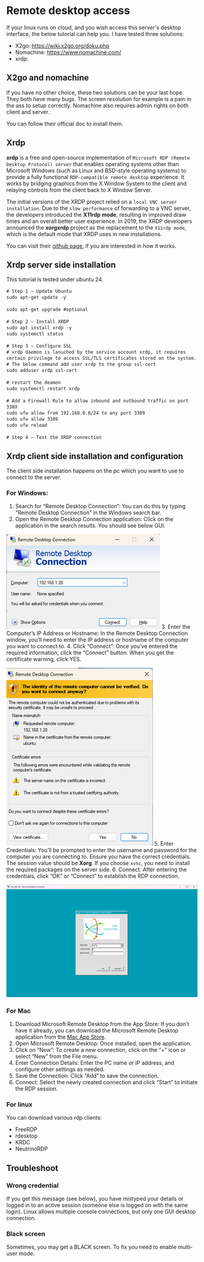 # Remote desktop access

If your linux runs on cloud, and you wish access this server's desktop interface, the below tutorial can help you.
I have tested three solutions:
- X2go: https://wiki.x2go.org/doku.php
- Nomachine: https://www.nomachine.com/
- xrdp:


## X2go and nomachine

If you have no other choice, these two solutions can be your last hope. They both have many bugs. The screen resolution
for example is a pain in the ass to setup correctly. Nomachine also requires admin rights on both client and server.

You can follow their official doc to install them.

## Xrdp

**xrdp** is a free and open-source implementation of `Microsoft RDP (Remote Desktop Protocol) server` that enables operating 
systems other than Microsoft Windows (such as Linux and BSD-style operating systems) to provide a fully functional 
`RDP-compatible remote desktop` experience. It works by bridging graphics from the X Window System to the 
client and relaying controls from the client back to X Window Server.


The initial versions of the XRDP project relied on a `local VNC server installation`. Due to the `slow performance` of 
forwarding to a VNC server, the developers introduced the **X11rdp mode**,  resulting in improved draw times and 
an overall better user experience. In 2019, the XRDP developers announced the **xorgxrdp** project as the replacement 
to the `X11rdp mode`, which is the default mode that XRDP uses in new installations.

You can visit their [github page](https://github.com/neutrinolabs/xrdp), if you are interested in how it works.

## Xrdp server side installation

This tutorial is tested under ubuntu 24.

```shell
# Step 1 – Update Ubuntu
sudo apt-get update -y

sudo apt-get upgrade #optional

# Step 2 – Install XRDP
sudo apt install xrdp -y
sudo systemctl status 

# Step 3 – Configure SSL
# xrdp daemon is lanuched by the service account xrdp, it requires certain privilege to access SSL/TLS certificates stored on the system.
# The below command add user xrdp to the group ssl-cert
sudo adduser xrdp ssl-cert

# restart the deamon
sudo systemctl restart xrdp

# Add a Firewall Rule to allow inbound and outbound traffic on port 3389
sudo ufw allow from 192.168.0.0/24 to any port 3389
sudo ufw allow 3389
sudo ufw reload 

# Step 4 – Test the XRDP connection
```

## Xrdp client side installation and configuration

The client side installation happens on the pc which you want to use to connect to the server.

### For Windows:

1. Search for “Remote Desktop Connection”: You can do this by typing “Remote Desktop Connection” in the Windows search bar.
2. Open the Remote Desktop Connection application: Click on the application in the search results. You should see below
GUI. 

![xrdp_win_client.png](../../../images/xrdp_win_client.png)
3. Enter the Computer’s IP Address or Hostname: In the Remote Desktop Connection window, you’ll need to enter the 
IP address or hostname of the computer you want to connect to.
4. Click “Connect”: Once you’ve entered the required information, click the “Connect” button. When you get the certificate warning, click YES.

![xrdp_win_client.png](../../../images/xrdp_win_client_cert.png)
5. Enter Credentials: You’ll be prompted to enter the username and password for the computer you are connecting to. 
Ensure you have the correct credentials. The session value should be **Xorg**. If you choose `xvnc`, you need to install
the required packages on the server side.
6. Connect: After entering the credentials, click “OK” or “Connect” to establish the RDP connection.

![xrdp_win_client.png](../../../images/xrdp_win_client_login.png)

### For Mac

1. Download Microsoft Remote Desktop from the App Store: If you don’t have it already, you can download the Microsoft 
Remote Desktop application from the [Mac App Store](https://apps.apple.com/us/app/microsoft-remote-desktop/id1295203466?mt=12).
2. Open Microsoft Remote Desktop: Once installed, open the application.
3. Click on “New”: To create a new connection, click on the “+” icon or select “New” from the File menu.
4. Enter Connection Details: Enter the PC name or IP address, and configure other settings as needed.
5. Save the Connection: Click “Add” to save the connection.
6. Connect: Select the newly created connection and click “Start” to initiate the RDP session.

### For linux

You can download various rdp clients:
- FreeRDP
- rdesktop
- KRDC
- NeutrinoRDP

## Troubleshoot

### Wrong credential 

If you get this message (see below), you have mistyped your details or logged in to an active session 
(someone else is logged on with the same login). Linux allows multiple console connections, but only one GUI desktop
connection.

### Black screen

Sometimes, you may get a BLACK screen. To fix you need to enable multi-user mode. 